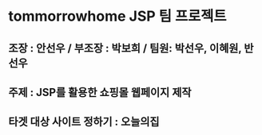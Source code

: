 # tommorrowhome JSP 팀 프로젝트

## 조장 : 안선우 / 부조장 : 박보희 / 팀원: 박선우, 이혜원, 반선우
## 주제 : JSP를 활용한 쇼핑몰 웹페이지 제작 
## 타겟 대상 사이트 정하기 : 오늘의집
